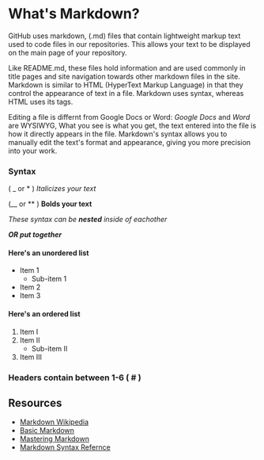 # What's Markdown?
GitHub uses markdown, (.md) files that contain lightweight markup text used to code files in our repositories. This allows your text to be displayed on the main page of your repository. 

Like README.md, these files hold information and are used commonly in title pages and site navigation towards other markdown files in the site. Markdown is similar to HTML (HyperText Markup Language) in that they control the appearance of text in a file. Markdown uses syntax, whereas HTML uses its tags.

Editing a file is differnt from Google Docs or Word: _Google Docs_ and _Word_ are WYSIWYG, What you see is what you get, the text entered into the file is how it directly appears in the file. Markdown's syntax allows you to manually edit the text's format and appearance, giving you more precision into your work.

### Syntax 
( _  or * ) _Italicizes your text_

(__ or ** ) **Bolds your text**
  
*These syntax can be __nested__ inside of eachother*

___OR put together___


#### Here's an unordered list
- Item 1
  - Sub-item 1
- Item 2
- Item 3
  
#### Here's an ordered list
1. Item I
2. Item II
   - Sub-item II
3. Item III

### Headers contain between 1-6 ( # )



## Resources
- [Markdown Wikipedia](https://en.wikipedia.org/wiki/Markdown)
- [Basic Markdown](https://docs.github.com/en/github/writing-on-github/basic-writing-and-formatting-syntax)
- [Mastering Markdown](https://guides.github.com/features/mastering-markdown/)
- [Markdown Syntax Refernce](https://commonmark.org/help/)
